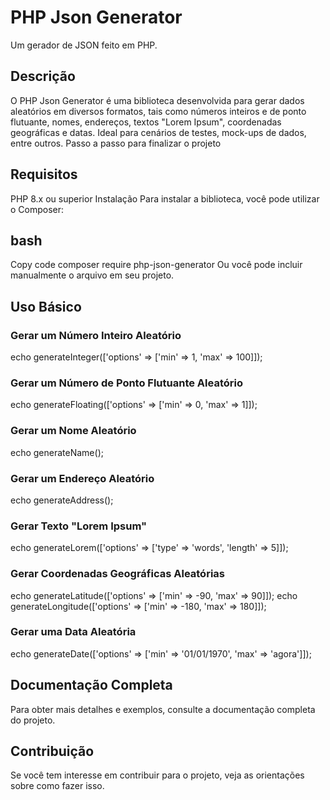 # PHP Json Generator
Um gerador de JSON feito em PHP.

## Descrição
O PHP Json Generator é uma biblioteca desenvolvida para gerar dados aleatórios em diversos formatos, tais como números inteiros e de ponto flutuante, nomes, endereços, textos "Lorem Ipsum", coordenadas geográficas e datas. Ideal para cenários de testes, mock-ups de dados, entre outros.
Passo a passo para finalizar o projeto

## Requisitos
PHP 8.x ou superior
Instalação
Para instalar a biblioteca, você pode utilizar o Composer:

## bash
Copy code
composer require php-json-generator
Ou você pode incluir manualmente o arquivo em seu projeto.

## Uso Básico
### Gerar um Número Inteiro Aleatório
echo generateInteger(['options' => ['min' => 1, 'max' => 100]]);

### Gerar um Número de Ponto Flutuante Aleatório
echo generateFloating(['options' => ['min' => 0, 'max' => 1]]);

### Gerar um Nome Aleatório
echo generateName();

### Gerar um Endereço Aleatório
echo generateAddress();

### Gerar Texto "Lorem Ipsum"
echo generateLorem(['options' => ['type' => 'words', 'length' => 5]]);

### Gerar Coordenadas Geográficas Aleatórias
echo generateLatitude(['options' => ['min' => -90, 'max' => 90]]);
echo generateLongitude(['options' => ['min' => -180, 'max' => 180]]);

### Gerar uma Data Aleatória
echo generateDate(['options' => ['min' => '01/01/1970', 'max' => 'agora']]);

## Documentação Completa
Para obter mais detalhes e exemplos, consulte a documentação completa do projeto.

## Contribuição
Se você tem interesse em contribuir para o projeto, veja as orientações sobre como fazer isso.